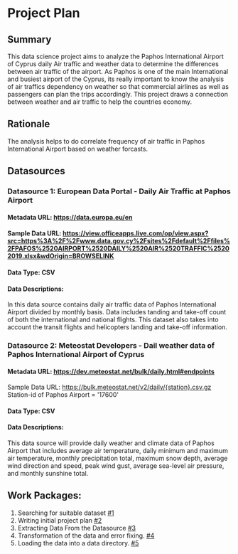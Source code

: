 # Project Plan

## Summary
This data science project aims to analyze the Paphos International Airport of Cyprus daily Air traffic and weather data to determine the differences between air traffic of the airport. As Paphos is one of the main International and busiest airport of the Cyprus, its really important to know the analysis of air traffics dependency on weather so that commercial airlines as well as passengers can plan the trips accordingly. This project draws a connection between weather and air traffic to help the countries economy.

## Rationale
The analysis helps to do correlate frequency of air traffic in Paphos International Airport based on weather forcasts. 


## Datasources
### Datasource 1: European Data Portal - Daily Air Traffic at Paphos Airport
#### Metadata URL: https://data.europa.eu/en
#### Sample Data URL: https://view.officeapps.live.com/op/view.aspx?src=https%3A%2F%2Fwww.data.gov.cy%2Fsites%2Fdefault%2Ffiles%2FPAFOS%2520AIRPORT%2520DAILY%2520AIR%2520TRAFFIC%25202019.xlsx&wdOrigin=BROWSELINK
#### Data Type: CSV
#### Data Descriptions:
In this data source contains daily air traffic data of Paphos International Airport divided by monthly basis. Data includes tanding and take-off count of both the international and national flights. This dataset also takes into account the transit flights and helicopters landing and take-off information. 

### Datasource 2: Meteostat Developers - Dail weather data of Paphos International Airport of Cyprus
#### Metadata URL: https://dev.meteostat.net/bulk/daily.html#endpoints
Sample Data URL: https://bulk.meteostat.net/v2/daily/{station}.csv.gz Station-id of Paphos Airport = '17600'
#### Data Type: CSV
#### Data Descriptions:
This data source will provide daily weather and climate data of Paphos Airport that includes average air temperature, daily minimum and maximum air temperature, monthly precipitation total, maximum snow depth, average wind direction and speed, peak wind gust, average sea-level air pressure, and monthly sunshine total.

## Work Packages:
1. Searching for suitable dataset [#1][i1]
2. Writing initial project plan [#2][i2]
3. Extracting Data From the Datasource [#3][i3]
4. Transformation of the data and error fixing. [#4][i4]
5. Loading the data into a data directory. [#5][i5]

[i1]: https://github.com/abdulahad2307/made-template-Ahad/issues/1
[i2]: https://github.com/abdulahad2307/made-template-Ahad/issues/2
[i3]: https://github.com/abdulahad2307/made-template-Ahad/issues/4
[i4]: https://github.com/abdulahad2307/made-template-Ahad/issues/5
[i5]: https://github.com/abdulahad2307/made-template-Ahad/issues/6

